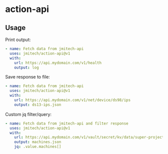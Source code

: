 # action-api

## Usage

Print output:

```yaml
- name: Fetch data from jmitech-api
  uses: jmitech/action-api@v1
  with:
    url: https://api.mydomain.com/v1/health
    output: log
```

Save response to file:

```yaml
- name: Fetch data from jmitech-api
  uses: jmitech/action-api@v1
  with:
    url: https://api.mydomain.com/v1/net/device/ds98/ips
    output: ds13-ips.json
```

Custom jq filter/query:

```yaml
- name: Fetch data from jmitech-api and filter response
  uses: jmitech/action-api@v1
  with:
    url: https://api.mydomain.com/v1/vault/secret/kv/data/super-project/key/machines
    output: machines.json
    jq: .value.machines[]
```
